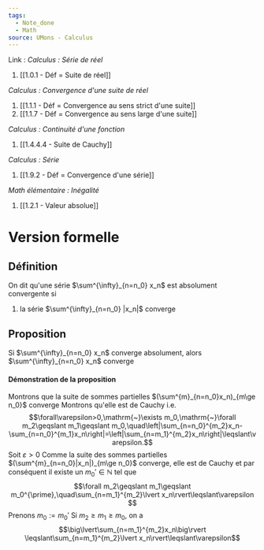 ```yaml
---
tags:
  - Note_done
  - Math
source: UMons - Calculus
---
```


Link :
_Calculus : Série de réel_
1. [[1.0.1 - Déf = Suite de réel]]

_Calculus : Convergence d'une suite de réel_
1. [[1.1.1 - Déf = Convergence au sens strict d'une suite]]
1. [[1.1.7 - Déf = Convergence au sens large d'une suite]]

_Calculus : Continuité d'une fonction_
1. [[1.4.4.4 - Suite de Cauchy]]

_Calculus : Série_
1. [[1.9.2 - Déf = Convergence d'une série]]

_Math élémentaire : Inégalité_
1. [[1.2.1 - Valeur absolue]]

# Version formelle
## Définition
On dit qu'une série $\sum^{\infty}_{n=n_0} x_n$ est absolument convergente si 
1. la série $\sum^{\infty}_{n=n_0} |x_n|$ converge

## Proposition
Si $\sum^{\infty}_{n=n_0} x_n$ converge absolument, alors $\sum^{\infty}_{n=n_0} x_n$ converge

#### Démonstration de la proposition
Montrons que la suite de sommes partielles $(\sum^{m}_{n=n_0}x_n)_{m\ge n_0}$ converge
Montrons qu'elle est de Cauchy i.e. $$\forall\varepsilon>0,\mathrm{~}\exists m_0,\mathrm{~}\forall m_2\geqslant m_1\geqslant m_0,\quad\left|\sum_{n=n_0}^{m_2}x_n-\sum_{n=n_0}^{m_1}x_n\right|=\left|\sum_{n=m_1}^{m_2}x_n\right|\leqslant\varepsilon.$$
Soit $\varepsilon > 0$ 
Comme la suite des sommes partielles $(\sum^{m}_{n=n_0}|x_n|)_{m\ge n_0}$ converge, elle est de Cauchy et par conséquent il existe un $m_0' \in \mathbb{N}$ tel que $$\forall m_2\geqslant m_1\geqslant m_0^{\prime},\quad\sum_{n=m_1}^{m_2}\lvert x_n\rvert\leqslant\varepsilon $$
Prenons $m_0 := m_0'$
Si $m_2 \ge m_1 \ge m_0$, on a $$\big\lvert\sum_{n=m_1}^{m_2}x_n\big\rvert \leqslant\sum_{n=m_1}^{m_2}\lvert x_n\rvert\leqslant\varepsilon$$
